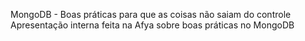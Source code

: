 MongoDB - Boas práticas para que as coisas não saiam do controle
Apresentação interna feita na Afya sobre boas práticas no MongoDB
